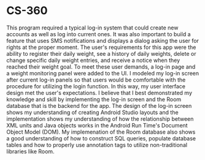 # CS-360


This program required a typical log-in system that could create new accounts as well as log into current ones. It was also important to 
build a feature that uses SMS notifications and displays a dialog asking the user for rights at the proper moment.
The user's requirements for this app were the ability to register their daily weight, see a history of daily weights,
delete or change specific daily weight entries, and receive a notice when they reached their weight goal.
To meet these user demands, a log-in page and a weight monitoring panel were added to the UI. I modeled my log-in screen 
after current log-in panels so that users would be comfortable with the procedure for utilizing the login function. In this
way, my user interface design met the user's expectations.
I believe that I best demonstrated my knowledge and skill by implementing the log-in screen and the Room database that is 
the backend for the app. The design of the log-in screen shows my understanding of creating Android Studio layouts and the 
implementation shows my understanding of how the relationship between XML units and Java objects works in the Android Run Time's
Document Object Model (DOM). My implemenation of the Room database also shows a good understanding of how to construct SQL queries, 
populate database tables and how to properly use annotation tags to utilize non-traditional libraries like Room.




